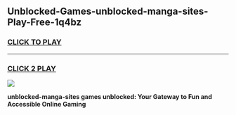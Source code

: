 
## Unblocked-Games-unblocked-manga-sites-Play-Free-1q4bz
<h3>
<a href="https://premium76.site?title=unblocked-manga-sites&ref=23A">CLICK TO PLAY</a></h3>
<hr>

<h3>
<a href="https://premium76.site?title=unblocked-manga-sites&ref=23A">CLICK 2 PLAY</a>
  
</h3>

<a href="https://premium76.site?title=unblocked-manga-sites&ref=23A"><img src="https://clearcache.store/games.png"></a>


**unblocked-manga-sites games unblocked: Your Gateway to Fun and Accessible Online Gaming**
